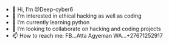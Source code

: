 - 👋 Hi, I’m @Deep-cyber6
- 👀 I’m interested in ethical hacking as well as coding
- 🌱 I’m currently learning python
- 💞️ I’m looking to collaborate on hacking and coding projects
- 📫 How to reach me:
FB...Atta Agyeman
WA...+27671252917

<!---
Deep-cyber6/Deep-cyber6 is a ✨ special ✨ repository because its `README.md` (this file) appears on your GitHub profile.
You can click the Preview link to take a look at your changes.
--->

